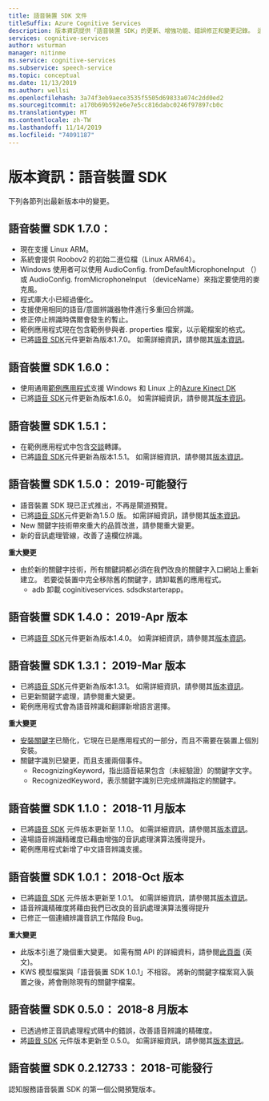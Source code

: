 ```yaml
---
title: 語音裝置 SDK 文件
titleSuffix: Azure Cognitive Services
description: 版本資訊提供「語音裝置 SDK」的更新、增強功能、錯誤修正和變更記錄。 這篇文章已在每個版本的語音裝置 SDK 中更新。
services: cognitive-services
author: wsturman
manager: nitinme
ms.service: cognitive-services
ms.subservice: speech-service
ms.topic: conceptual
ms.date: 11/13/2019
ms.author: wellsi
ms.openlocfilehash: 3a74f3eb9aece3535f5505d69833a074c2dd0ed2
ms.sourcegitcommit: a170b69b592e6e7e5cc816dabc0246f97897cb0c
ms.translationtype: MT
ms.contentlocale: zh-TW
ms.lasthandoff: 11/14/2019
ms.locfileid: "74091187"
---
```

# <a name="release-notes-speech-devices-sdk"></a>版本資訊：語音裝置 SDK

下列各節列出最新版本中的變更。

## <a name="speech-devices-sdk-170"></a>語音裝置 SDK 1.7.0：

*   現在支援 Linux ARM。
*   系統會提供 Roobov2 的初始二進位檔（Linux ARM64）。
*   Windows 使用者可以使用 AudioConfig. fromDefaultMicrophoneInput （）或 AudioConfig. fromMicrophoneInput （deviceName）來指定要使用的麥克風。
*   程式庫大小已經過優化。
*   支援使用相同的語音/意圖辨識器物件進行多重回合辨識。
*   修正停止辨識時偶爾會發生的暫止。
*   範例應用程式現在包含範例參與者. properties 檔案，以示範檔案的格式。
*   已將[語音 SDK](https://docs.microsoft.com/azure/cognitive-services/speech-service/speech-sdk-reference)元件更新為版本1.7.0。 如需詳細資訊，請參閱其[版本資訊](https://aka.ms/csspeech/whatsnew)。

## <a name="speech-devices-sdk-160"></a>語音裝置 SDK 1.6.0：

- 使用通用[範例應用程式](https://aka.ms/sdsdk-download)支援 Windows 和 Linux 上的[Azure Kinect DK](https://azure.microsoft.com/services/kinect-dk/)
- 已將[語音 SDK](https://docs.microsoft.com/azure/cognitive-services/speech-service/speech-sdk-reference)元件更新為版本1.6.0。 如需詳細資訊，請參閱其[版本資訊](https://aka.ms/csspeech/whatsnew)。

## <a name="speech-devices-sdk-151"></a>語音裝置 SDK 1.5.1：

- 在範例應用程式中包含[交談](conversation-transcription-service.md)轉譯。
- 已將[語音 SDK](https://docs.microsoft.com/azure/cognitive-services/speech-service/speech-sdk-reference)元件更新為版本1.5.1。 如需詳細資訊，請參閱其[版本資訊](https://aka.ms/csspeech/whatsnew)。

## <a name="speech-devices-sdk-150-2019-may-release"></a>語音裝置 SDK 1.5.0： 2019-可能發行

- 語音裝置 SDK 現已正式推出，不再是閘道預覽。
- 已將[語音 SDK](https://docs.microsoft.com/azure/cognitive-services/speech-service/speech-sdk-reference)元件更新為1.5.0 版。 如需詳細資訊，請參閱其[版本資訊](https://aka.ms/csspeech/whatsnew)。
- New 關鍵字技術帶來重大的品質改進，請參閱重大變更。
- 新的音訊處理管線，改善了遠欄位辨識。

**重大變更**

- 由於新的關鍵字技術，所有關鍵詞都必須在我們改良的關鍵字入口網站上重新建立。 若要從裝置中完全移除舊的關鍵字，請卸載舊的應用程式。
  - adb 卸載 coginitiveservices. sdsdkstarterapp。

## <a name="speech-devices-sdk-140-2019-apr-release"></a>語音裝置 SDK 1.4.0： 2019-Apr 版本

- 已將[語音 SDK](https://docs.microsoft.com/azure/cognitive-services/speech-service/speech-sdk-reference)元件更新為版本1.4.0。 如需詳細資訊，請參閱其[版本資訊](https://aka.ms/csspeech/whatsnew)。

## <a name="speech-devices-sdk-131-2019-mar-release"></a>語音裝置 SDK 1.3.1： 2019-Mar 版本

- 已將[語音 SDK](https://docs.microsoft.com/azure/cognitive-services/speech-service/speech-sdk-reference)元件更新為版本1.3.1。 如需詳細資訊，請參閱其[版本資訊](https://aka.ms/csspeech/whatsnew)。
- 已更新關鍵字處理，請參閱重大變更。
- 範例應用程式會為語音辨識和翻譯新增語言選擇。

**重大變更**

- [安裝關鍵字](https://docs.microsoft.com/azure/cognitive-services/speech-service/speech-devices-sdk-create-kws)已簡化，它現在已是應用程式的一部分，而且不需要在裝置上個別安裝。
- 關鍵字識別已變更，而且支援兩個事件。
  - RecognizingKeyword，指出語音結果包含（未經驗證）的關鍵字文字。
  - RecognizedKeyword，表示關鍵字識別已完成辨識指定的關鍵字。

## <a name="speech-devices-sdk-110-2018-nov-release"></a>語音裝置 SDK 1.1.0： 2018-11 月版本

- 已將[語音 SDK](https://docs.microsoft.com/azure/cognitive-services/speech-service/speech-sdk-reference) 元件版本更新至 1.1.0。 如需詳細資訊，請參閱其[版本資訊](https://aka.ms/csspeech/whatsnew)。
- 遠場語音辨識精確度已藉由增強的音訊處理演算法獲得提升。
- 範例應用程式新增了中文語音辨識支援。

## <a name="speech-devices-sdk-101-2018-oct-release"></a>語音裝置 SDK 1.0.1： 2018-Oct 版本

- 已將[語音 SDK](https://docs.microsoft.com/azure/cognitive-services/speech-service/speech-sdk-reference) 元件版本更新至 1.0.1。 如需詳細資訊，請參閱其[版本資訊](https://aka.ms/csspeech/whatsnew)。
- 語音辨識精確度將藉由我們已改良的音訊處理演算法獲得提升
- 已修正一個連續辨識音訊工作階段 Bug。

**重大變更**

- 此版本引進了幾個重大變更。 如需有關 API 的詳細資料，請參閱[此頁面](https://aka.ms/csspeech/breakingchanges_1_0_0) \(英文\)。
- KWS 模型檔案與「語音裝置 SDK 1.0.1」不相容。 將新的關鍵字檔案寫入裝置之後，將會刪除現有的關鍵字檔案。

## <a name="speech-devices-sdk-050-2018-aug-release"></a>語音裝置 SDK 0.5.0： 2018-8 月版本

- 已透過修正音訊處理程式碼中的錯誤，改善語音辨識的精確度。
- 將[語音 SDK](https://docs.microsoft.com/azure/cognitive-services/speech-service/speech-sdk-reference) 元件版本更新至 0.5.0。 如需詳細資訊，請參閱其[版本資訊](releasenotes.md#cognitive-services-speech-sdk-050-2018-july-release)。

## <a name="speech-devices-sdk-0212733-2018-may-release"></a>語音裝置 SDK 0.2.12733： 2018-可能發行

認知服務語音裝置 SDK 的第一個公開預覽版本。
